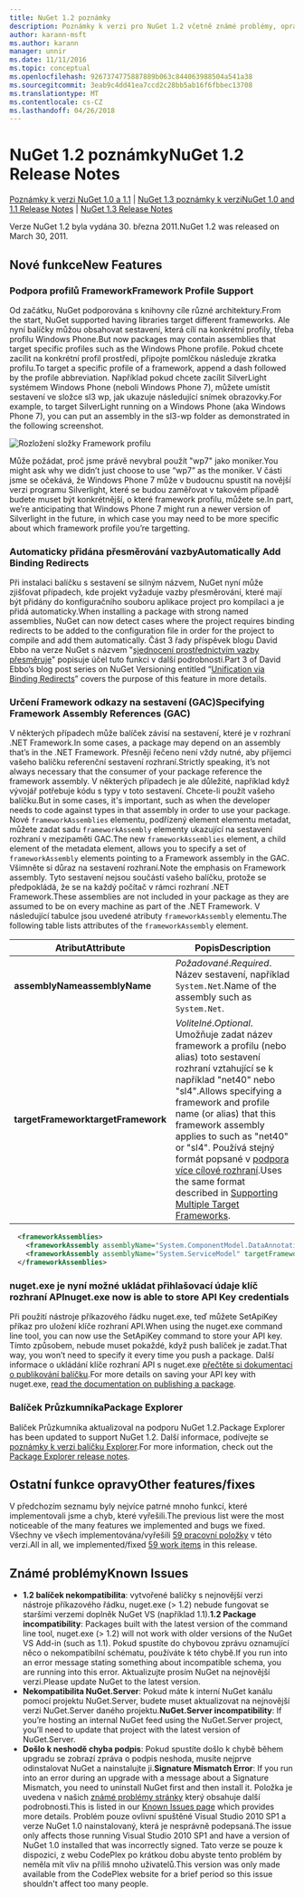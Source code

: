 ```yaml
---
title: NuGet 1.2 poznámky
description: Poznámky k verzi pro NuGet 1.2 včetně známé problémy, opravy chyb, přidaných funkcí a chcete.
author: karann-msft
ms.author: karann
manager: unnir
ms.date: 11/11/2016
ms.topic: conceptual
ms.openlocfilehash: 9267374775887889b063c844063988504a541a38
ms.sourcegitcommit: 3eab9c4dd41ea7ccd2c28bb5ab16f6fbbec13708
ms.translationtype: MT
ms.contentlocale: cs-CZ
ms.lasthandoff: 04/26/2018
---
```

# <a name="nuget-12-release-notes"></a><span data-ttu-id="fd02f-103">NuGet 1.2 poznámky</span><span class="sxs-lookup"><span data-stu-id="fd02f-103">NuGet 1.2 Release Notes</span></span>

<span data-ttu-id="fd02f-104">[Poznámky k verzi NuGet 1.0 a 1.1](../release-notes/nuget-1.1.md) | [NuGet 1.3 poznámky k verzi](../release-notes/nuget-1.3.md)</span><span class="sxs-lookup"><span data-stu-id="fd02f-104">[NuGet 1.0 and 1.1 Release Notes](../release-notes/nuget-1.1.md) | [NuGet 1.3 Release Notes](../release-notes/nuget-1.3.md)</span></span>

<span data-ttu-id="fd02f-105">Verze NuGet 1.2 byla vydána 30. března 2011.</span><span class="sxs-lookup"><span data-stu-id="fd02f-105">NuGet 1.2 was released on March 30, 2011.</span></span>

## <a name="new-features"></a><span data-ttu-id="fd02f-106">Nové funkce</span><span class="sxs-lookup"><span data-stu-id="fd02f-106">New Features</span></span>

### <a name="framework-profile-support"></a><span data-ttu-id="fd02f-107">Podpora profilů Framework</span><span class="sxs-lookup"><span data-stu-id="fd02f-107">Framework Profile Support</span></span>

<span data-ttu-id="fd02f-108">Od začátku, NuGet podporována s knihovny cíle různé architektury.</span><span class="sxs-lookup"><span data-stu-id="fd02f-108">From the start, NuGet supported having libraries target different frameworks.</span></span> <span data-ttu-id="fd02f-109">Ale nyní balíčky můžou obsahovat sestavení, která cílí na konkrétní profily, třeba profilu Windows Phone.</span><span class="sxs-lookup"><span data-stu-id="fd02f-109">But now packages may contain assemblies that target specific profiles such as the Windows Phone profile.</span></span> <span data-ttu-id="fd02f-110">Pokud chcete zacílit na konkrétní profil prostředí, připojte pomlčkou následuje zkratka profilu.</span><span class="sxs-lookup"><span data-stu-id="fd02f-110">To target a specific profile of a framework, append a dash followed by the profile abbreviation.</span></span> <span data-ttu-id="fd02f-111">Například pokud chcete zacílit SilverLight systémem Windows Phone (neboli Windows Phone 7), můžete umístit sestavení ve složce sl3 wp, jak ukazuje následující snímek obrazovky.</span><span class="sxs-lookup"><span data-stu-id="fd02f-111">For example, to target SilverLight running on a Windows Phone (aka Windows Phone 7), you can put an assembly in the sl3-wp folder as demonstrated in the following screenshot.</span></span>

![Rozložení složky Framework profilu](./media/framework-profile-support.png)

<span data-ttu-id="fd02f-113">Může požádat, proč jsme právě nevybral použít "wp7" jako moniker.</span><span class="sxs-lookup"><span data-stu-id="fd02f-113">You might ask why we didn’t just choose to use “wp7” as the moniker.</span></span> <span data-ttu-id="fd02f-114">V části jsme se očekává, že Windows Phone 7 může v budoucnu spustit na novější verzi programu Silverlight, které se budou zaměřovat v takovém případě budete muset být konkrétnější, o které framework profilu, můžete se.</span><span class="sxs-lookup"><span data-stu-id="fd02f-114">In part, we’re anticipating that Windows Phone 7 might run a newer version of Silverlight in the future, in which case you may need to be more specific about which framework profile you’re targetting.</span></span>

### <a name="automatically-add-binding-redirects"></a><span data-ttu-id="fd02f-115">Automaticky přidána přesměrování vazby</span><span class="sxs-lookup"><span data-stu-id="fd02f-115">Automatically Add Binding Redirects</span></span>

<span data-ttu-id="fd02f-116">Při instalaci balíčku s sestavení se silným názvem, NuGet nyní může zjišťovat případech, kde projekt vyžaduje vazby přesměrování, které mají být přidány do konfiguračního souboru aplikace project pro kompilaci a je přidá automaticky.</span><span class="sxs-lookup"><span data-stu-id="fd02f-116">When installing a package with strong named assemblies, NuGet can now detect cases where the project requires binding redirects to be added to the configuration file in order for the project to compile and add them automatically.</span></span> <span data-ttu-id="fd02f-117">Část 3 řady příspěvek blogu David Ebbo na verze NuGet s názvem "[sjednocení prostřednictvím vazby přesměruje](http://blog.davidebbo.com/2011/01/nuget-versioning-part-3-unification-via.html)" popisuje účel tuto funkci v další podrobnosti.</span><span class="sxs-lookup"><span data-stu-id="fd02f-117">Part 3 of David Ebbo’s blog post series on NuGet Versioning entitled “[Unification via Binding Redirects](http://blog.davidebbo.com/2011/01/nuget-versioning-part-3-unification-via.html)” covers the purpose of this feature in more details.</span></span>

<a name="framework-assembly-refs"></a>

### <a name="specifying-framework-assembly-references-gac"></a><span data-ttu-id="fd02f-118">Určení Framework odkazy na sestavení (GAC)</span><span class="sxs-lookup"><span data-stu-id="fd02f-118">Specifying Framework Assembly References (GAC)</span></span>

<span data-ttu-id="fd02f-119">V některých případech může balíček závisí na sestavení, které je v rozhraní .NET Framework.</span><span class="sxs-lookup"><span data-stu-id="fd02f-119">In some cases, a package may depend on an assembly that’s in the .NET Framework.</span></span> <span data-ttu-id="fd02f-120">Přesněji řečeno není vždy nutné, aby příjemci vašeho balíčku referenční sestavení rozhraní.</span><span class="sxs-lookup"><span data-stu-id="fd02f-120">Strictly speaking, it’s not always necessary that the consumer of your package reference the framework assembly.</span></span> <span data-ttu-id="fd02f-121">V některých případech je ale důležité, například když vývojář potřebuje kódu s typy v toto sestavení. Chcete-li použít vašeho balíčku.</span><span class="sxs-lookup"><span data-stu-id="fd02f-121">But in some cases, it's important, such as when the developer needs to code against types in that assembly in order to use your package.</span></span> <span data-ttu-id="fd02f-122">Nové `frameworkAssemblies` elementu, podřízený element elementu metadat, můžete zadat sadu `frameworkAssembly` elementy ukazující na sestavení rozhraní v mezipaměti GAC.</span><span class="sxs-lookup"><span data-stu-id="fd02f-122">The new `frameworkAssemblies` element, a child element of the metadata element, allows you to specify a set of `frameworkAssembly` elements pointing to a Framework assembly in the GAC.</span></span> <span data-ttu-id="fd02f-123">Všimněte si důraz na sestavení rozhraní.</span><span class="sxs-lookup"><span data-stu-id="fd02f-123">Note the emphasis on Framework assembly.</span></span>
<span data-ttu-id="fd02f-124">Tyto sestavení nejsou součástí vašeho balíčku, protože se předpokládá, že se na každý počítač v rámci rozhraní .NET Framework.</span><span class="sxs-lookup"><span data-stu-id="fd02f-124">These assemblies are not included in your package as they are assumed to be on every machine  as part of the .NET Framework.</span></span> <span data-ttu-id="fd02f-125">V následující tabulce jsou uvedené atributy `frameworkAssembly` elementu.</span><span class="sxs-lookup"><span data-stu-id="fd02f-125">The following table lists attributes of the `frameworkAssembly` element.</span></span>


|<span data-ttu-id="fd02f-126">Atribut</span><span class="sxs-lookup"><span data-stu-id="fd02f-126">Attribute</span></span> |<span data-ttu-id="fd02f-127">Popis</span><span class="sxs-lookup"><span data-stu-id="fd02f-127">Description</span></span>|
|----------------|-----------|
|<span data-ttu-id="fd02f-128">**assemblyName**</span><span class="sxs-lookup"><span data-stu-id="fd02f-128">**assemblyName**</span></span>|<span data-ttu-id="fd02f-129">*Požadované*.</span><span class="sxs-lookup"><span data-stu-id="fd02f-129">*Required*.</span></span> <span data-ttu-id="fd02f-130">Název sestavení, například `System.Net`.</span><span class="sxs-lookup"><span data-stu-id="fd02f-130">Name of the assembly such as `System.Net`.</span></span>|
|<span data-ttu-id="fd02f-131">**targetFramework**</span><span class="sxs-lookup"><span data-stu-id="fd02f-131">**targetFramework**</span></span>|<span data-ttu-id="fd02f-132">*Volitelné*.</span><span class="sxs-lookup"><span data-stu-id="fd02f-132">*Optional*.</span></span> <span data-ttu-id="fd02f-133">Umožňuje zadat název framework a profilu (nebo alias) toto sestavení rozhraní vztahující se k například "net40" nebo "sl4".</span><span class="sxs-lookup"><span data-stu-id="fd02f-133">Allows specifying a framework and profile name (or alias) that this framework assembly applies to such as "net40" or "sl4".</span></span> <span data-ttu-id="fd02f-134">Používá stejný formát popsané v [podpora více cílové rozhraní](../create-packages/supporting-multiple-target-frameworks.md).</span><span class="sxs-lookup"><span data-stu-id="fd02f-134">Uses the same format described in [Supporting Multiple Target Frameworks](../create-packages/supporting-multiple-target-frameworks.md).</span></span>|

```xml
  <frameworkAssemblies>
    <frameworkAssembly assemblyName="System.ComponentModel.DataAnnotations" targetFramework="net40" />
    <frameworkAssembly assemblyName="System.ServiceModel" targetFramework="net40" />
  </frameworkAssemblies>
```

### <a name="nugetexe-now-is-able-to-store-api-key-credentials"></a><span data-ttu-id="fd02f-135">nuget.exe je nyní možné ukládat přihlašovací údaje klíč rozhraní API</span><span class="sxs-lookup"><span data-stu-id="fd02f-135">nuget.exe now is able to store API Key credentials</span></span>

<span data-ttu-id="fd02f-136">Při použití nástroje příkazového řádku nuget.exe, teď můžete SetApiKey příkaz pro uložení klíče rozhraní API.</span><span class="sxs-lookup"><span data-stu-id="fd02f-136">When using the nuget.exe command line tool, you can now use the SetApiKey command to store your API key.</span></span> <span data-ttu-id="fd02f-137">Tímto způsobem, nebude muset pokaždé, když push balíček je zadat.</span><span class="sxs-lookup"><span data-stu-id="fd02f-137">That way, you won’t need to specify it every time you push a package.</span></span> <span data-ttu-id="fd02f-138">Další informace o ukládání klíče rozhraní API s nuget.exe [přečtěte si dokumentaci o publikování balíčku](../create-packages/publish-a-package.md).</span><span class="sxs-lookup"><span data-stu-id="fd02f-138">For more details on saving your API key with nuget.exe, [read the documentation on publishing a package](../create-packages/publish-a-package.md).</span></span>

### <a name="package-explorer"></a><span data-ttu-id="fd02f-139">Balíček Průzkumníka</span><span class="sxs-lookup"><span data-stu-id="fd02f-139">Package Explorer</span></span>
<span data-ttu-id="fd02f-140">Balíček Průzkumníka aktualizoval na podporu NuGet 1.2.</span><span class="sxs-lookup"><span data-stu-id="fd02f-140">Package Explorer has been updated to support NuGet 1.2.</span></span> <span data-ttu-id="fd02f-141">Další informace, podívejte se [poznámky k verzi balíčku Explorer](http://nuget.codeplex.com/wikipage?title=New%20features%20in%20NuGet%20Package%20Explorer%201.0).</span><span class="sxs-lookup"><span data-stu-id="fd02f-141">For more information, check out the [Package Explorer release notes](http://nuget.codeplex.com/wikipage?title=New%20features%20in%20NuGet%20Package%20Explorer%201.0).</span></span>

## <a name="other-featuresfixes"></a><span data-ttu-id="fd02f-142">Ostatní funkce opravy</span><span class="sxs-lookup"><span data-stu-id="fd02f-142">Other features/fixes</span></span>

<span data-ttu-id="fd02f-143">V předchozím seznamu byly nejvíce patrné mnoho funkcí, které implementovali jsme a chyb, které vyřešili.</span><span class="sxs-lookup"><span data-stu-id="fd02f-143">The previous list were the most noticeable of the many features we implemented and bugs we fixed.</span></span> <span data-ttu-id="fd02f-144">Všechny ve všech implementována/vyřešili [59 pracovní položky](http://nuget.codeplex.com/workitem/list/advanced?keyword=&status=All&type=All&priority=All&release=NuGet%201.2&assignedTo=All&component=All&sortField=Votes&sortDirection=Descending&page=0) v této verzi.</span><span class="sxs-lookup"><span data-stu-id="fd02f-144">All in all, we implemented/fixed [59 work items](http://nuget.codeplex.com/workitem/list/advanced?keyword=&status=All&type=All&priority=All&release=NuGet%201.2&assignedTo=All&component=All&sortField=Votes&sortDirection=Descending&page=0) in this release.</span></span>

## <a name="known-issues"></a><span data-ttu-id="fd02f-145">Známé problémy</span><span class="sxs-lookup"><span data-stu-id="fd02f-145">Known Issues</span></span>

* <span data-ttu-id="fd02f-146">**1.2 balíček nekompatibilita**: vytvořené balíčky s nejnovější verzi nástroje příkazového řádku, nuget.exe (> 1.2) nebude fungovat se staršími verzemi doplněk NuGet VS (například 1.1).</span><span class="sxs-lookup"><span data-stu-id="fd02f-146">**1.2 Package incompatibility**: Packages built with the latest version of the command line tool, nuget.exe (> 1.2) will not work with older versions of the NuGet VS Add-in (such as 1.1).</span></span> <span data-ttu-id="fd02f-147">Pokud spustíte do chybovou zprávu oznamující něco o nekompatibilní schématu, používáte k této chybě.</span><span class="sxs-lookup"><span data-stu-id="fd02f-147">If you run into an error message stating something about incompatible schema, you are running into this error.</span></span> <span data-ttu-id="fd02f-148">Aktualizujte prosím NuGet na nejnovější verzi.</span><span class="sxs-lookup"><span data-stu-id="fd02f-148">Please update NuGet to the latest version.</span></span>
* <span data-ttu-id="fd02f-149">**Nekompatibilita NuGet.Server**: Pokud máte k interní NuGet kanálu pomocí projektu NuGet.Server, budete muset aktualizovat na nejnovější verzi NuGet.Server daného projektu.</span><span class="sxs-lookup"><span data-stu-id="fd02f-149">**NuGet.Server incompatibility**: If you’re hosting an internal NuGet feed using the NuGet.Server project, you’ll need to update that project with the latest version of NuGet.Server.</span></span>
* <span data-ttu-id="fd02f-150">**Došlo k neshodě chyba podpis**: Pokud spustíte došlo k chybě během upgradu se zobrazí zpráva o podpis neshoda, musíte nejprve odinstalovat NuGet a nainstalujte ji.</span><span class="sxs-lookup"><span data-stu-id="fd02f-150">**Signature Mismatch Error**: If you run into an error during an upgrade with a message about a Signature Mismatch, you need to uninstall NuGet first and then install it.</span></span> <span data-ttu-id="fd02f-151">Položka je uvedena v našich [známé problémy stránky](../release-notes/known-issues.md) který obsahuje další podrobnosti.</span><span class="sxs-lookup"><span data-stu-id="fd02f-151">This is listed in our [Known Issues page](../release-notes/known-issues.md) which provides more details.</span></span> <span data-ttu-id="fd02f-152">Problém pouze ovlivní spuštěné Visual Studio 2010 SP1 a verze NuGet 1.0 nainstalovaný, která je nesprávně podepsaná.</span><span class="sxs-lookup"><span data-stu-id="fd02f-152">The issue only affects those running Visual Studio 2010 SP1 and have a version of NuGet 1.0 installed that was incorrectly signed.</span></span> <span data-ttu-id="fd02f-153">Tato verze se pouze k dispozici, z webu CodePlex po krátkou dobu abyste tento problém by neměla mít vliv na příliš mnoho uživatelů.</span><span class="sxs-lookup"><span data-stu-id="fd02f-153">This version was only made available from the CodePlex website for a brief period so this issue shouldn't affect too many people.</span></span>